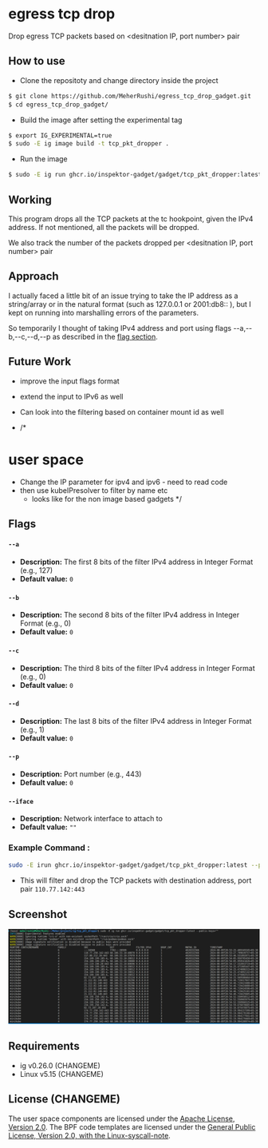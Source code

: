 # egress tcp drop

Drop egress TCP packets based on <desitnation IP, port number> pair

## How to use

- Clone the repositoty and change directory inside the project
```bash
$ git clone https://github.com/MeherRushi/egress_tcp_drop_gadget.git
$ cd egress_tcp_drop_gadget/
```

- Build the image after setting the experimental tag
```bash
$ export IG_EXPERIMENTAL=true
$ sudo -E ig image build -t tcp_pkt_dropper .
```

- Run the image
```bash
$ sudo -E ig run ghcr.io/inspektor-gadget/gadget/tcp_pkt_dropper:latest --public-keys=""
```

## Working

This program drops all the TCP packets at the tc hookpoint, given the IPv4 address. If not mentioned, all the packets will be dropped.

We also track the number of the packets dropped per <desitnation IP, port number> pair

## Approach

I actually faced a little bit of an issue trying to take the IP address as a string/array or in the natural format (such as 127.0.0.1 or 2001:db8:: ), but I kept on running into marshalling errors of the parameters.

So temporarily I thought of taking IPv4 address and port using flags --a,--b,--c,--d,--p as described in the [flag section](#flags).

## Future Work

- improve the input flags format

- extend the input to IPv6 as well

- Can look into the filtering based on container mount id as well

- /* 
# user space
- Change the IP parameter for ipv4 and ipv6 - need to read code
- then use kubeIPresolver to filter by name etc 
	- looks like for the non image based gadgets
 */



## Flags

#### `--a`
- **Description:** The first 8 bits of the filter IPv4 address in Integer Format (e.g., 127)
- **Default value:** `0`

#### `--b`
- **Description:** The second 8 bits of the filter IPv4 address in Integer Format (e.g., 0)
- **Default value:** `0`

#### `--c`
- **Description:** The third 8 bits of the filter IPv4 address in Integer Format (e.g., 0)
- **Default value:** `0`

#### `--d`
- **Description:** The last 8 bits of the filter IPv4 address in Integer Format (e.g., 1)
- **Default value:** `0`

#### `--p`
- **Description:** Port number (e.g., 443)
- **Default value:** `0`

#### `--iface`
- **Description:** Network interface to attach to
- **Default value:** `""`


### Example Command :
```bash
sudo -E irun ghcr.io/inspektor-gadget/gadget/tcp_pkt_dropper:latest --public-keys="" --a 110 --b 77 --c 250 --d 142 --p 443
```

- This will filter and drop the TCP packets with destination address, port pair `110.77.142:443`


## Screenshot

![refrence_image](public/demo.png)

## Requirements

- ig v0.26.0 (CHANGEME)
- Linux v5.15 (CHANGEME)

## License (CHANGEME)

The user space components are licensed under the [Apache License, Version
2.0](LICENSE). The BPF code templates are licensed under the [General Public
License, Version 2.0, with the Linux-syscall-note](LICENSE-bpf.txt).
